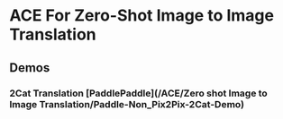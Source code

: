 # ACE For Zero-Shot Image to Image Translation

## Demos

### 2Cat Translation [PaddlePaddle](/ACE/Zero shot Image to Image Translation/Paddle-Non_Pix2Pix-2Cat-Demo)
